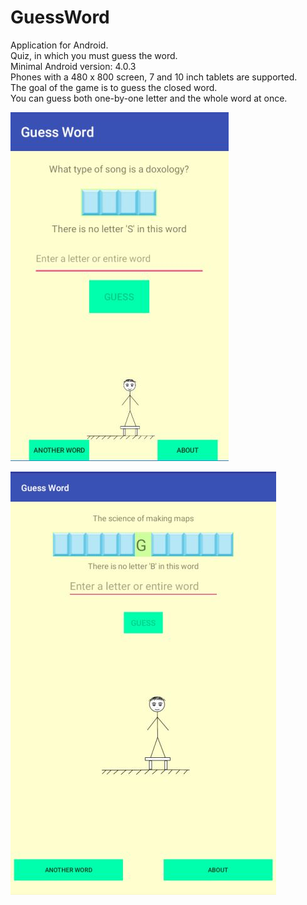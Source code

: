 # GuessWord
Application for Android.  
Quiz, in which you must guess the word.  
Minimal Android version: 4.0.3  
Phones with a 480 x 800 screen, 7 and 10 inch tablets are supported.  
The goal of the game is to guess the closed word.  
You can guess both one-by-one letter and the whole word at once.  

![Alt text](ScreenshotNexusS1en.JPG)

![Alt text](ScreenshotTablet7en.JPG)
